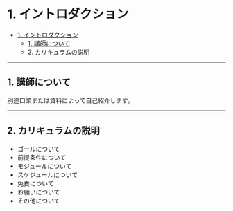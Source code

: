 # 1. イントロダクション

- [1. イントロダクション](#1-イントロダクション)
  - [1. 講師について](#1-講師について)
  - [2. カリキュラムの説明](#2-カリキュラムの説明)


---


## 1. 講師について

別途口頭または資料によって自己紹介します。


---


## 2. カリキュラムの説明

* ゴールについて
* 前提条件について
* モジュールについて
* スケジュールについて
* 免責について
* お願いについて
* その他について
